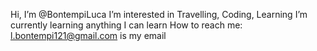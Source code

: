 Hi, I’m @BontempiLuca
I’m interested in Travelling, Coding, Learning
I’m currently learning anything I can learn
How to reach me:
  l.bontempi121@gmail.com is my email

<!---
BontempiLuca/BontempiLuca is a ✨ special ✨ repository because its `README.md` (this file) appears on your GitHub profile.
You can click the Preview link to take a look at your changes.
--->
